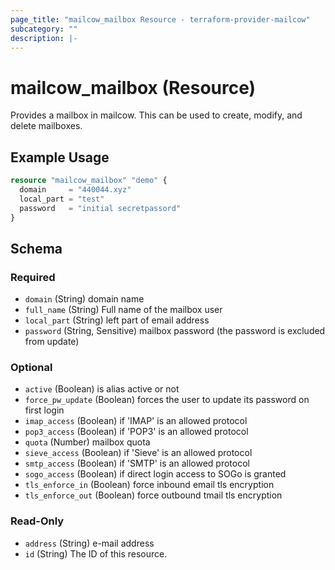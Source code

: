 ```yaml
---
page_title: "mailcow_mailbox Resource - terraform-provider-mailcow"
subcategory: ""
description: |-
---
```


# mailcow_mailbox (Resource)

Provides a mailbox in mailcow. This can be used to create, modify, and delete mailboxes.

## Example Usage
```terraform
resource "mailcow_mailbox" "demo" {
  domain     = "440044.xyz"
  local_part = "test"
  password   = "initial secretpassord"
}
```

<!-- schema generated by tfplugindocs -->
## Schema

### Required

- `domain` (String) domain name
- `full_name` (String) Full name of the mailbox user
- `local_part` (String) left part of email address
- `password` (String, Sensitive) mailbox password (the password is excluded from update)

### Optional

- `active` (Boolean) is alias active or not
- `force_pw_update` (Boolean) forces the user to update its password on first login
- `imap_access` (Boolean) if 'IMAP' is an allowed protocol
- `pop3_access` (Boolean) if 'POP3' is an allowed protocol
- `quota` (Number) mailbox quota
- `sieve_access` (Boolean) if 'Sieve' is an allowed protocol
- `smtp_access` (Boolean) if 'SMTP' is an allowed protocol
- `sogo_access` (Boolean) if direct login access to SOGo is granted
- `tls_enforce_in` (Boolean) force inbound email tls encryption
- `tls_enforce_out` (Boolean) force outbound tmail tls encryption

### Read-Only

- `address` (String) e-mail address
- `id` (String) The ID of this resource.
